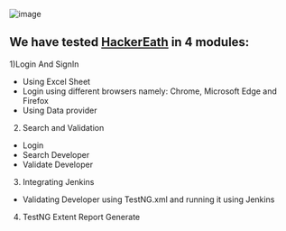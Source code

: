 ![image](https://user-images.githubusercontent.com/46700921/113923510-3c127380-9806-11eb-83ce-740616ffb0af.png)

## We have tested [HackerEath](https://www.hackerearth.com/) in 4 modules:

1)Login And SignIn
+ Using Excel Sheet
+ Login using different browsers namely: Chrome, Microsoft Edge and Firefox
+ Using Data provider

2) Search and Validation
+ Login
+ Search Developer
+ Validate Developer


3) Integrating Jenkins
+ Validating Developer using TestNG.xml and running it using Jenkins

4) TestNG Extent Report Generate






